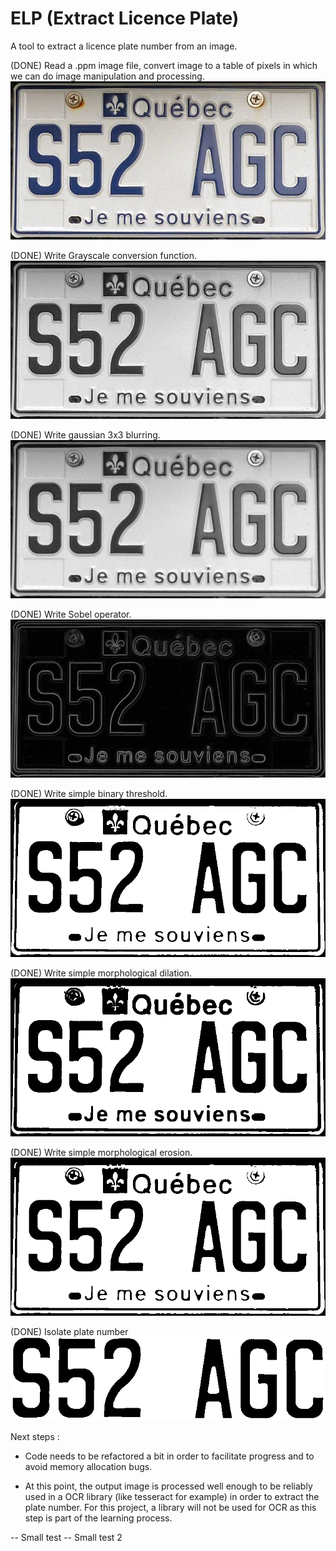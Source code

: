 # ELP (Extract Licence Plate)
A tool to extract a licence plate number from an image.


(DONE) Read a .ppm image file, convert image to a table of pixels in
which we can do image manipulation and processing.
![Initial image](./screenshots/pl.png)


(DONE) Write Grayscale conversion function.
![Grayscale image](./screenshots/plgray.png)


(DONE) Write gaussian 3x3 blurring.
![Gaussian blurred image](./screenshots/plgauss.png)


(DONE) Write Sobel operator.
![Gaussian blurred image](./screenshots/plsobel.png)


(DONE) Write simple binary threshold.
![Simple threshold](./screenshots/plthreshold.png)


(DONE) Write simple morphological dilation.
![Simple dilation](./screenshots/pldilate.png)


(DONE) Write simple morphological erosion.
![Simple dilation](./screenshots/plerode.png)


(DONE) Isolate plate number
![Simple isolation](./screenshots/plisolate.png)

Next steps :

- Code needs to be refactored a bit in order to facilitate progress and to
avoid memory allocation bugs.

- At this point, the output image is processed well enough to be reliably used
in a OCR library (like tesseract for example) in order to extract the plate
number. For this project, a library will not be used for OCR as this step is
part of the learning process.

-- Small test
-- Small test 2
